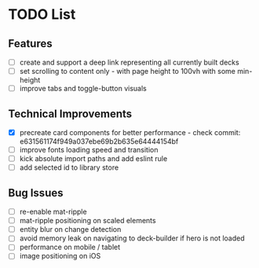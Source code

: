 # TODO List

## Features

- [ ] create and support a deep link representing all currently built decks
- [ ] set scrolling to content only - with page height to 100vh with some min-height
- [ ] improve tabs and toggle-button visuals

## Technical Improvements

- [x] precreate card components for better performance - check commit: e631561174f949a037ebe69b2b635e64444154bf
- [ ] improve fonts loading speed and transition
- [ ] kick absolute import paths and add eslint rule
- [ ] add selected id to library store

## Bug Issues

- [ ] re-enable mat-ripple
- [ ] mat-ripple positioning on scaled elements
- [ ] entity blur on change detection
- [ ] avoid memory leak on navigating to deck-builder if hero is not loaded
- [ ] performance on mobile / tablet
- [ ] image positioning on iOS
